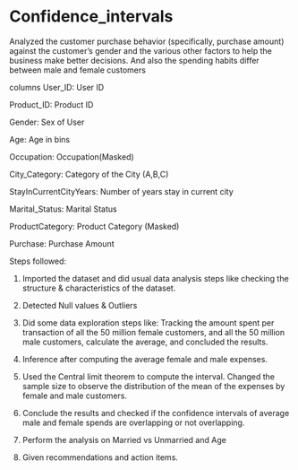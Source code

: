 # Confidence_intervals
 Analyzed the customer purchase behavior (specifically, purchase amount) against the customer’s gender and the various other factors to help the business make better decisions. And also the spending habits differ between male and female customers

columns
User_ID:	User ID

Product_ID:	Product ID

Gender:	Sex of User

Age:	Age in bins

Occupation:	Occupation(Masked)

City_Category:	Category of the City (A,B,C)

StayInCurrentCityYears:	Number of years stay in current city

Marital_Status:	Marital Status

ProductCategory:	Product Category (Masked)

Purchase:	Purchase Amount

Steps followed:
1. Imported the dataset and did usual data analysis steps like checking the structure & characteristics of the dataset.

2. Detected Null values & Outliers 

3. Did some data exploration steps like:
Tracking the amount spent per transaction of all the 50 million female customers, and all the 50 million male customers, calculate the average, and concluded the results.

4. Inference after computing the average female and male expenses.

5. Used the Central limit theorem to compute the interval. Changed the sample size to observe the distribution of the mean of the expenses by female and male customers.

6. Conclude the results and checked if the confidence intervals of average male and female spends are overlapping or not overlapping. 

7. Perform the analysis on Married vs Unmarried and Age

8. Given recommendations and action items.
